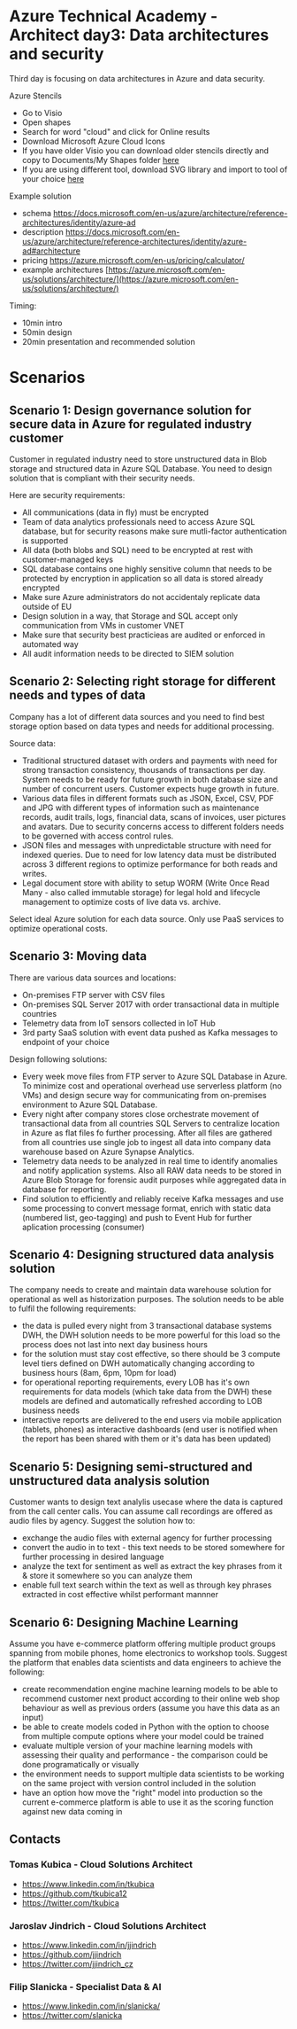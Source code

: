# Azure Technical Academy - Architect day3:  Data architectures and security
Third day is focusing on data architectures in Azure and data security.

Azure Stencils
* Go to Visio
* Open shapes
* Search for word "cloud" and click for Online results
* Download Microsoft Azure Cloud Icons
* If you have older Visio you can download older stencils directly and copy to Documents/My Shapes folder [here](https://architects.blob.core.windows.net/visio/CnE_CloudV2.7.vss?st=2019-05-20T05%3A27%3A00Z&se=2020-05-21T07%3A27%3A00Z&sp=rl&sv=2018-03-28&sr=b&sig=IELwMsknjeDR3E2fQcfyDa1lOG3hHIiHvLe4gyXMn0U%3D)
* If you are using different tool, download SVG library and import to tool of your choice [here](https://www.microsoft.com/en-us/download/details.aspx?id=41937)

Example solution
- schema https://docs.microsoft.com/en-us/azure/architecture/reference-architectures/identity/azure-ad
- description https://docs.microsoft.com/en-us/azure/architecture/reference-architectures/identity/azure-ad#architecture
- pricing https://azure.microsoft.com/en-us/pricing/calculator/
- example architectures [https://azure.microsoft.com/en-us/solutions/architecture/](https://azure.microsoft.com/en-us/solutions/architecture/)

Timing: 
- 10min intro 
- 50min design
- 20min presentation and recommended solution

# Scenarios

## Scenario 1: Design governance solution for secure data in Azure for regulated industry customer

Customer in regulated industry need to store unstructured data in Blob storage and structured data in Azure SQL Database. You need to design solution that is compliant with their security needs.

Here are security requirements:
- All communications (data in fly) must be encrypted
- Team of data analytics professionals need to access Azure SQL database, but for security reasons make sure mutli-factor authentication is supported
- All data (both blobs and SQL) need to be encrypted at rest with customer-managed keys
- SQL database contains one highly sensitive column that needs to be protected by encryption in application so all data is stored already encrypted
- Make sure Azure administrators do not accidentaly replicate data outside of EU
- Design solution in a way, that Storage and SQL accept only communication from VMs in customer VNET
- Make sure that security best practicieas are audited or enforced in automated way
- All audit information needs to be directed to SIEM solution

## Scenario 2: Selecting right storage for different needs and types of data

Company has a lot of different data sources and you need to find best storage option based on data types and needs for additional processing.

Source data:
- Traditional structured dataset with orders and payments with need for strong transaction consistency, thousands of transactions per day. System needs to be ready for future growth in both database size and number of concurrent users. Customer expects huge growth in future.
- Various data files in different formats such as JSON, Excel, CSV, PDF and JPG with different types of information such as maintenance records, audit trails, logs, financial data, scans of invoices, user pictures and avatars. Due to security concerns access to different folders needs to be governed with access control rules.
- JSON files and messages with unpredictable structure with need for indexed queries. Due to need for low latency data must be distributed across 3 different regions to optimize performance for both reads and writes.
- Legal document store with ability to setup WORM (Write Once Read Many - also called immutable storage) for legal hold and lifecycle management to optimize costs of live data vs. archive.

Select ideal Azure solution for each data source. Only use PaaS services to optimize operational costs.

## Scenario 3: Moving data

There are various data sources and locations:
- On-premises FTP server with CSV files
- On-premises SQL Server 2017 with order transactional data in multiple countries
- Telemetry data from IoT sensors collected in IoT Hub
- 3rd party SaaS solution with event data pushed as Kafka messages to endpoint of your choice

Design following solutions:
- Every week move files from FTP server to Azure SQL Database in Azure. To minimize cost and operational overhead use serverless platform (no VMs) and design secure way for communicating from on-premises environment to Azure SQL Database.
- Every night after company stores close orchestrate movement of transactional data from all countries SQL Servers to centralize location in Azure as flat files fo further processing. After all files are gathered from all countries use single job to ingest all data into company data warehouse based on Azure Synapse Analytics.
- Telemetry data needs to be analyzed in real time to identify anomalies and notify application systems. Also all RAW data needs to be stored in Azure Blob Storage for forensic audit purposes while aggregated data in database for reporting.
- Find solution to efficiently and reliably receive Kafka messages and use some processing to convert message format, enrich with static data (numbered list, geo-tagging) and push to Event Hub for further aplication processing (consumer)

## Scenario 4: Designing structured data analysis solution

The company needs to create and maintain data warehouse solution for operational as well as historization purposes. The solution needs to be able to fulfil the following requirements:

- the data is pulled every night from 3 transactional database systems DWH, the DWH solution needs to be more powerful for this load so the process does not last into next day business hours
- for the solution must stay cost effective, so there should be 3 compute level tiers defined on DWH automatically changing according to business hours (8am, 6pm, 10pm for load)
- for operational reporting requirements, every LOB has it's own requirements for data models (which take data from the DWH) these models are defined and automatically refreshed according to LOB business needs
- interactive reports are delivered to the end users via mobile application (tablets, phones) as interactive dashboards (end user is notified when the report has been shared with them or it's data has been updated) 

## Scenario 5: Designing semi-structured and unstructured data analysis solution

Customer wants to design text analylis usecase where the data is captured from the call center calls. You can assume call recordings are offered as audio files by agency. Suggest the solution how to:

- exchange the audio files with external agency for further processing
- convert the audio in to text - this text needs to be stored somewhere for further processing in desired language
- analyze the text for sentiment as well as extract the key phrases from it & store it somewhere so you can analyze them
- enable full text search within the text as well as through key phrases extracted in cost effective whilst performant mannner 

## Scenario 6: Designing Machine Learning

Assume you have e-commerce platform offering multiple product groups spanning from mobile phones, home electronics to workshop tools. Suggest the platform that enables data scientists and data engineers to achieve the following:

- create recommendation engine machine learning models to be able to recommend customer next product according to their online web shop behaviour as well as previous orders (assume you have this data as an input)
- be able to create models coded in Python with the option to choose from multiple compute options where your model could be trained
- evaluate multiple version of your machine learning models with assessing their quality and performance - the comparison could be done programatically or visually
- the environment needs to support multiple data scientists to be working on the same project with version control included in the solution
- have an option how move the "right" model into production so the current e-commerce platform is able to use it as the scoring function against new data coming in


## Contacts

### Tomas Kubica - Cloud Solutions Architect
- https://www.linkedin.com/in/tkubica
- https://github.com/tkubica12
- https://twitter.com/tkubica

### Jaroslav Jindrich - Cloud Solutions Architect
- https://www.linkedin.com/in/jjindrich
- https://github.com/jjindrich
- https://twitter.com/jjindrich_cz

### Filip Slanicka - Specialist Data & AI
- https://www.linkedin.com/in/slanicka/
- https://twitter.com/slanicka
